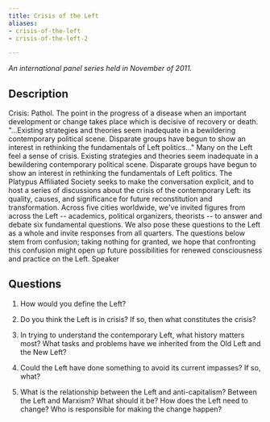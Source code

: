 ```yaml
---
title: Crisis of the Left
aliases:
- crisis-of-the-left
- crisis-of-the-left-2

---
```

_An international panel series held in November of 2011._


## Description

Crisis: Pathol. The point in the progress of a disease when an important development or change takes place which is decisive of recovery or death. "...Existing strategies and theories seem inadequate in a bewildering contemporary political scene. Disparate groups have begun to show an interest in rethinking the fundamentals of Left politics..." Many on the Left feel a sense of crisis. Existing strategies and theories seem inadequate in a bewildering contemporary political scene. Disparate groups have begun to show an interest in rethinking the fundamentals of Left politics. The Platypus Affiliated Society seeks to make the conversation explicit, and to host a series of discussions about the crisis of the contemporary Left: its quality, causes, and significance for future reconstitution and transformation. Across five cities worldwide, we've invited figures from across the Left -- academics, political organizers, theorists -- to answer and debate six fundamental questions. We also pose these questions to the Left as a whole and invite responses from all quarters. The questions below stem from confusion; taking nothing for granted, we hope that confronting this confusion might open up future possibilities for renewed consciousness and practice on the Left. Speaker

## Questions

1. How would you define the Left?

2. Do you think the Left is in crisis? If so, then what constitutes the crisis?

3. In trying to understand the contemporary Left, what history matters most? What tasks and problems have we inherited from the Old Left and the New Left?

4. Could the Left have done something to avoid its current impasses? If so, what?

5. What is the relationship between the Left and anti-capitalism? Between the Left and Marxism? What should it be? How does the Left need to change? Who is responsible for making the change happen?
